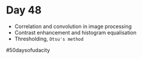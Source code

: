 # Day 48
* Correlation and convolution in image processing
* Contrast enhancement and histogram equalisation
* Thresholding, `Otsu's method`

#50daysofudacity 
